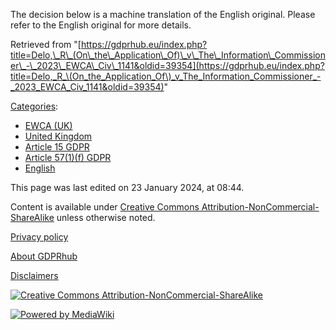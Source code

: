 The decision below is a machine translation of the English original. Please refer to the English original for more details.

Retrieved from "[https://gdprhub.eu/index.php?title=Delo,\_R\_(On\_the\_Application\_Of)\_v\_The\_Information\_Commissioner\_-\_2023\_EWCA\_Civ\_1141&oldid=39354](https://gdprhub.eu/index.php?title=Delo,_R_\(On_the_Application_Of\)_v_The_Information_Commissioner_-_2023_EWCA_Civ_1141&oldid=39354)"

[Categories](/index.php?title=Special:Categories "Special:Categories"):

*   [EWCA (UK)](/index.php?title=Category:EWCA_\(UK\) "Category:EWCA (UK)")
*   [United Kingdom](/index.php?title=Category:United_Kingdom "Category:United Kingdom")
*   [Article 15 GDPR](/index.php?title=Category:Article_15_GDPR "Category:Article 15 GDPR")
*   [Article 57(1)(f) GDPR](/index.php?title=Category:Article_57\(1\)\(f\)_GDPR "Category:Article 57(1)(f) GDPR")
*   [English](/index.php?title=Category:English "Category:English")

This page was last edited on 23 January 2024, at 08:44.

Content is available under [Creative Commons Attribution-NonCommercial-ShareAlike](https://creativecommons.org/licenses/by-nc-sa/4.0/) unless otherwise noted.

[Privacy policy](/index.php?title=GDPRhub:Privacy_policy)

[About GDPRhub](/index.php?title=GDPRhub:About)

[Disclaimers](/index.php?title=GDPRhub:General_disclaimer)

[![Creative Commons Attribution-NonCommercial-ShareAlike](/resources/assets/licenses/cc-by-nc-sa.png)](https://creativecommons.org/licenses/by-nc-sa/4.0/)

[![Powered by MediaWiki](/resources/assets/poweredby_mediawiki_88x31.png)](https://www.mediawiki.org/)
